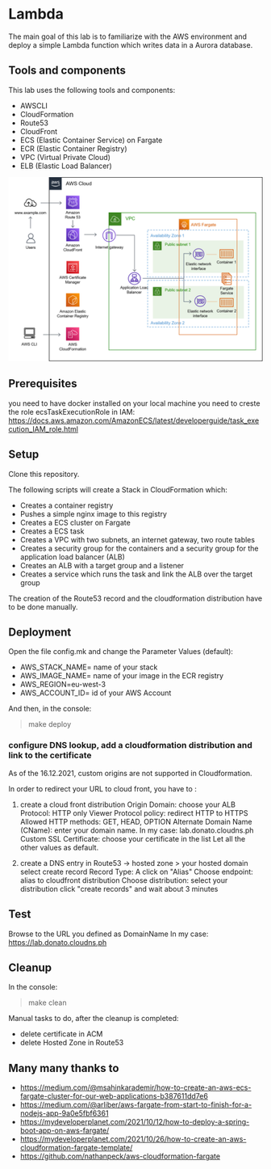# Lambda

The main goal of this lab is to familiarize with the AWS environment and deploy a simple Lambda function which writes data in a Aurora database.

## Tools and components

This lab uses the following tools and components:

- AWSCLI
- CloudFormation
- Route53
- CloudFront
- ECS (Elastic Container Service) on Fargate
- ECR (Elastic Container Registry)
- VPC (Virtual Private Cloud)
- ELB (Elastic Load Balancer)

![diagram lab 2](images/aws_lab2.png)

## Prerequisites

you need to have docker installed on your local machine
you need to creste the role ecsTaskExecutionRole in IAM:
https://docs.aws.amazon.com/AmazonECS/latest/developerguide/task_execution_IAM_role.html

## Setup

Clone this repository.

The following scripts will create a Stack in CloudFormation which:

- Creates a container registry
- Pushes a simple nginx image to this registry
- Creates a ECS cluster on Fargate
- Creates a ECS task
- Creates a VPC with two subnets, an internet gateway, two route tables
- Creates a security group for the containers and a security group for the application load balancer (ALB)
- Creates an ALB with a target group and a listener
- Creates a service which runs the task and link the ALB over the target group

The creation of the Route53 record and the cloudformation distribution have to be done manually.

## Deployment

Open the file config.mk and change the Parameter Values (default):

- AWS_STACK_NAME= name of your stack
- AWS_IMAGE_NAME= name of your image in the ECR registry
- AWS_REGION=eu-west-3
- AWS_ACCOUNT_ID= id of your AWS Account

And then, in the console:

> make deploy

### configure DNS lookup, add a cloudformation distribution and link to the certificate

As of the 16.12.2021, custom origins are not supported in Cloudformation.

In order to redirect your URL to cloud front, you have to :

1. create a cloud front distribution
   Origin Domain: choose your ALB
   Protocol: HTTP only
   Viewer Protocol policy: redirect HTTP to HTTPS
   Allowed HTTP methods: GET, HEAD, OPTION
   Alternate Domain Name (CName): enter your domain name. In my case: lab.donato.cloudns.ph
   Custom SSL Certificate: choose your certificate in the list
   Let all the other values as default.

2. create a DNS entry in Route53 -> hosted zone > your hosted domain
   select create record
   Record Type: A
   click on "Alias"
   Choose endpoint: alias to cloudfront distribution
   Choose distribution: select your distribution
   click "create records" and wait about 3 minutes

## Test

Browse to the URL you defined as DomainName
In my case: https://lab.donato.cloudns.ph

## Cleanup

In the console:

> make clean

Manual tasks to do, after the cleanup is completed:

- delete certificate in ACM
- delete Hosted Zone in Route53

## Many many thanks to

- https://medium.com/@msahinkarademir/how-to-create-an-aws-ecs-fargate-cluster-for-our-web-applications-b387611dd7e6
- https://medium.com/@arliber/aws-fargate-from-start-to-finish-for-a-nodejs-app-9a0e5fbf6361
- https://mydeveloperplanet.com/2021/10/12/how-to-deploy-a-spring-boot-app-on-aws-fargate/
- https://mydeveloperplanet.com/2021/10/26/how-to-create-an-aws-cloudformation-fargate-template/
- https://github.com/nathanpeck/aws-cloudformation-fargate
